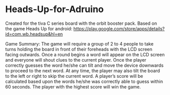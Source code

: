 # Heads-Up-for-Adruino

Created for the tiva C series board with the orbit booster pack. 
Based on the game Heads Up for android: https://play.google.com/store/apps/details?id=com.wb.headsup&hl=en

Game Summary:
The game will require a group of 2 to 4 people to
take turns holding the board in front of their foreheads with the LCD screen facing outwards.
Once a round begins a word will appear on the LCD screen and everyone will shout clues to the
current player. Once the player correctly guesses the word he/she can tilt and move the device
downwards to proceed to the next word. At any time, the player may also tilt the board to the left or right to
skip the current word. A player’s score will be calculated based upon the words he/she was
correctly able to guess within 60 seconds. The player with the highest score will win the game. 

